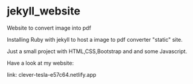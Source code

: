 # jekyll_website
Website to convert image into pdf 

Installing Ruby with jekyll to host a image to pdf converter "static" site.

Just a small project with HTML,CSS,Bootstrap and and some Javascript.

Have a look at my website:

link:
clever-tesla-e57c64.netlify.app
